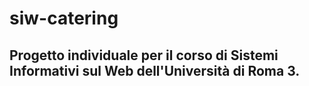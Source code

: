 # siw-catering
## Progetto individuale per il corso di Sistemi Informativi sul Web dell'Università di Roma 3.
